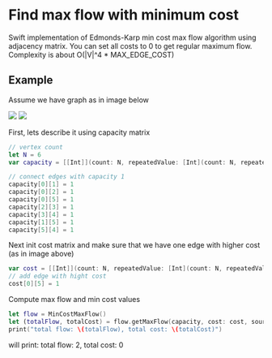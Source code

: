 # Find max flow with minimum cost
Swift implementation of Edmonds-Karp min cost max flow algorithm using adjacency matrix. You can set all costs to 0 to get regular maximum flow.
Complexity is about O(|V|^4 * MAX_EDGE_COST)

## Example

Assume we have graph as in image below

[![](https://raw.github.com/alexfedosov/min-cost-max-flow-in-swift/master/images/graphExample.png)](https://raw.github.com/alexfedosov/min-cost-max-flow-in-swift/master/images/graphExample.png)
[![](https://raw.github.com/alexfedosov/min-cost-max-flow-in-swift/master/images/pathExample.png)](https://raw.github.com/alexfedosov/min-cost-max-flow-in-swift/master/images/pathExample.png)

First, lets describe it using capacity matrix
``` swift
// vertex count
let N = 6
var capacity = [[Int]](count: N, repeatedValue: [Int](count: N, repeatedValue: 0))

// connect edges with capacity 1
capacity[0][1] = 1
capacity[0][2] = 1
capacity[0][5] = 1
capacity[2][3] = 1
capacity[3][4] = 1
capacity[1][5] = 1
capacity[5][4] = 1
```

Next init cost matrix and make sure that we have one edge with higher cost (as in image above)
``` swift
var cost = [[Int]](count: N, repeatedValue: [Int](count: N, repeatedValue: 0))
// add edge with hight cost
cost[0][5] = 1
```

Compute max flow and min cost values
``` swift
let flow = MinCostMaxFlow()
let (totalFlow, totalCost) = flow.getMaxFlow(capacity, cost: cost, source: 0, sink: 4)
print("total flow: \(totalFlow), total cost: \(totalCost)")
```

will print: total flow: 2, total cost: 0
